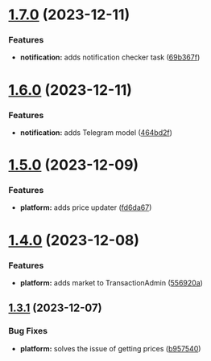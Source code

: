 # [1.7.0](https://github.com/ghorbani-mohammad/Crypto-Assets-Manager/compare/v1.6.0...v1.7.0) (2023-12-11)


### Features

* **notification:** adds notification checker task ([69b367f](https://github.com/ghorbani-mohammad/Crypto-Assets-Manager/commit/69b367f41bee9de0bd4d8d9527b810e529adba3c))



# [1.6.0](https://github.com/ghorbani-mohammad/Crypto-Assets-Manager/compare/v1.5.0...v1.6.0) (2023-12-11)


### Features

* **notification:** adds Telegram model ([464bd2f](https://github.com/ghorbani-mohammad/Crypto-Assets-Manager/commit/464bd2f6bdab984a6f0822e2eda2d4f094b8fdf5))



# [1.5.0](https://github.com/ghorbani-mohammad/Crypto-Assets-Manager/compare/v1.4.0...v1.5.0) (2023-12-09)


### Features

* **platform:** adds price updater ([fd6da67](https://github.com/ghorbani-mohammad/Crypto-Assets-Manager/commit/fd6da672a36006e17b55b9c14a6bb10cf85a9f73))



# [1.4.0](https://github.com/ghorbani-mohammad/Crypto-Assets-Manager/compare/v1.3.1...v1.4.0) (2023-12-08)


### Features

* **platform:** adds market to TransactionAdmin ([556920a](https://github.com/ghorbani-mohammad/Crypto-Assets-Manager/commit/556920a031dd9050844623191c649ea6077f7fd1))



## [1.3.1](https://github.com/ghorbani-mohammad/Crypto-Assets-Manager/compare/v1.3.0...v1.3.1) (2023-12-07)


### Bug Fixes

* **platform:** solves the issue of getting prices ([b957540](https://github.com/ghorbani-mohammad/Crypto-Assets-Manager/commit/b957540a04ad673ca3ae89e0908b4140e457d912))



